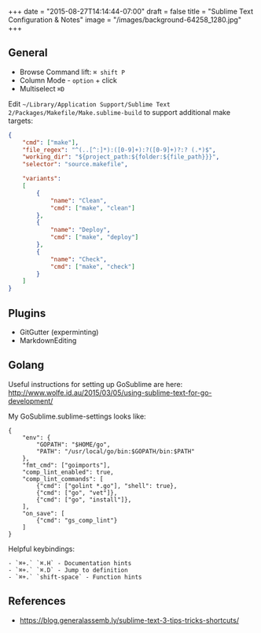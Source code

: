 +++
date = "2015-08-27T14:14:44-07:00"
draft = false
title = "Sublime Text Configuration & Notes"
image = "/images/background-64258_1280.jpg"
+++

## General

- Browse Command lift: `⌘ shift P`
- Column Mode - `option` + click
- Multiselect `⌘D`

Edit `~/Library/Application Support/Sublime Text 2/Packages/Makefile/Make.sublime-build` to support additional make targets:

```json
{
	"cmd": ["make"],
	"file_regex": "^(..[^:]*):([0-9]+):?([0-9]+)?:? (.*)$",
	"working_dir": "${project_path:${folder:${file_path}}}",
	"selector": "source.makefile",

	"variants":
	[
		{
			"name": "Clean",
			"cmd": ["make", "clean"]
		},
		{
			"name": "Deploy",
			"cmd": ["make", "deploy"]
		},
		{
			"name": "Check",
			"cmd": ["make", "check"]
		}
	]
}
```

## Plugins

 - GitGutter (experminting)
 - MarkdownEditing 

## Golang

Useful instructions for setting up GoSublime are here: http://www.wolfe.id.au/2015/03/05/using-sublime-text-for-go-development/

My GoSublime.sublime-settings looks like:

	{
		"env": {
			"GOPATH": "$HOME/go",
			"PATH": "/usr/local/go/bin:$GOPATH/bin:$PATH"
		},
		"fmt_cmd": ["goimports"],
		"comp_lint_enabled": true,
		"comp_lint_commands": [
			{"cmd": ["golint *.go"], "shell": true},
			{"cmd": ["go", "vet"]},
			{"cmd": ["go", "install"]},
		],
		"on_save": [
			{"cmd": "gs_comp_lint"}
		]
	}

Helpful keybindings:

	- `⌘+.` `⌘.H` - Documentation hints
	- `⌘+.` `⌘.D` - Jump to definition
	- `⌘+.` `shift-space` - Function hints

## References

- https://blog.generalassemb.ly/sublime-text-3-tips-tricks-shortcuts/



